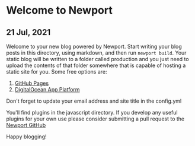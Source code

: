 # Welcome to Newport

## 21 Jul, 2021

Welcome to your new blog powered by Newport.  Start writing your blog posts in this directory, using markdown, and then run `newport build`.  Your static blog will be written to a folder called production and you just need to upload the contents of that folder somewhere that is capable of hosting a static site for you.  Some free options are:

1. [GitHub Pages](https://pages.github.com)
2. [DigitalOcean App Platform](https://www.digitalocean.com/products/app-platform/)

Don't forget to update your email address and site title in the config.yml

You'll find plugins in the javascript directory.  If you develop any useful plugins for your own use please consider submitting a pull request to the [Newport GitHub](https://github.com/richard-fisher/newport)

Happy blogging!

